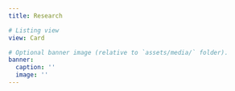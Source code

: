 ```yaml
---
title: Research

# Listing view
view: Card

# Optional banner image (relative to `assets/media/` folder).
banner:
  caption: ''
  image: ''
---
```


